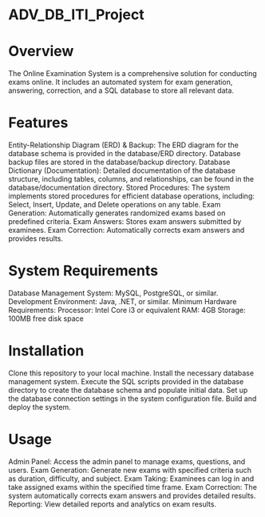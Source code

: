 # ADV_DB_ITI_Project
# Overview
The Online Examination System is a comprehensive solution for conducting exams online. It includes an automated system for exam generation, answering, correction, and a SQL database to store all relevant data.

# Features
Entity-Relationship Diagram (ERD) & Backup: The ERD diagram for the database schema is provided in the database/ERD directory. Database backup files are stored in the database/backup directory.
Database Dictionary (Documentation): Detailed documentation of the database structure, including tables, columns, and relationships, can be found in the database/documentation directory.
Stored Procedures: The system implements stored procedures for efficient database operations, including:
Select, Insert, Update, and Delete operations on any table.
Exam Generation: Automatically generates randomized exams based on predefined criteria.
Exam Answers: Stores exam answers submitted by examinees.
Exam Correction: Automatically corrects exam answers and provides results.
# System Requirements
Database Management System: MySQL, PostgreSQL, or similar.
Development Environment: Java, .NET, or similar.
Minimum Hardware Requirements:
Processor: Intel Core i3 or equivalent
RAM: 4GB
Storage: 100MB free disk space
# Installation
Clone this repository to your local machine.
Install the necessary database management system.
Execute the SQL scripts provided in the database directory to create the database schema and populate initial data.
Set up the database connection settings in the system configuration file.
Build and deploy the system.
# Usage
Admin Panel: Access the admin panel to manage exams, questions, and users.
Exam Generation: Generate new exams with specified criteria such as duration, difficulty, and subject.
Exam Taking: Examinees can log in and take assigned exams within the specified time frame.
Exam Correction: The system automatically corrects exam answers and provides detailed results.
Reporting: View detailed reports and analytics on exam results.